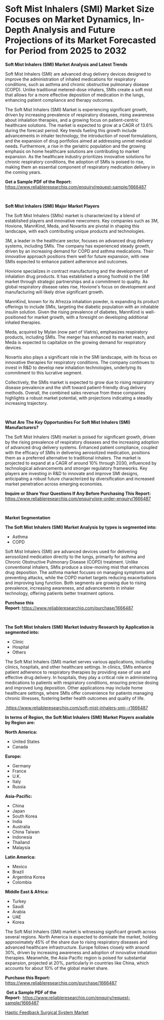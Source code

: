 <p><h1>Soft Mist Inhalers (SMI) Market Size Focuses on Market Dynamics, In-Depth Analysis and Future Projections of its Market Forecasted for Period from 2025 to 2032</h1></p><p><strong>Soft Mist Inhalers (SMI) Market Analysis and Latest Trends</strong></p>
<p><p>Soft Mist Inhalers (SMI) are advanced drug delivery devices designed to improve the administration of inhaled medications for respiratory conditions, such as asthma and chronic obstructive pulmonary disease (COPD). Unlike traditional metered-dose inhalers, SMIs create a soft mist that allows for a more effective deposition of medication in the lungs, enhancing patient compliance and therapy outcomes.</p><p>The Soft Mist Inhalers (SMI) Market is experiencing significant growth, driven by increasing prevalence of respiratory diseases, rising awareness about inhalation therapies, and a growing focus on patient-centric healthcare solutions. The market is expected to grow at a CAGR of 13.6% during the forecast period. Key trends fueling this growth include advancements in inhaler technology, the introduction of novel formulations, and the expansion of drug portfolios aimed at addressing unmet medical needs. Furthermore, a rise in the geriatric population and the growing emphasis on home healthcare solutions are contributing to market expansion. As the healthcare industry prioritizes innovative solutions for chronic respiratory conditions, the adoption of SMIs is poised to rise, making them an essential component of respiratory medication delivery in the coming years.</p></p>
<p><strong>Get a Sample PDF of the Report:&nbsp;</strong> <a href="https://www.reliableresearchiq.com/enquiry/request-sample/1666487?utm_campaign=2297&utm_medium=2&utm_source=Github&utm_content=ia&utm_term=04032025&utm_id=soft-mist-inhalers-smi">https://www.reliableresearchiq.com/enquiry/request-sample/1666487</a></p>
<p>&nbsp;</p>
<p><strong>Soft Mist Inhalers (SMI) Major Market Players</strong></p>
<p><p>The Soft Mist Inhalers (SMIs) market is characterized by a blend of established players and innovative newcomers. Key companies such as 3M, Hovione, MannKind, Meda, and Novartis are pivotal in shaping this landscape, with each contributing unique products and technologies.</p><p>3M, a leader in the healthcare sector, focuses on advanced drug delivery systems, including SMIs. The company has experienced steady growth, driven by an increasing demand for COPD and asthma medications. Their innovative approach positions them well for future expansion, with new SMIs expected to enhance patient adherence and outcomes.</p><p>Hovione specializes in contract manufacturing and the development of inhalation drug products. It has established a strong foothold in the SMI market through strategic partnerships and a commitment to quality. As global respiratory disease rates rise, Hovione's focus on development and manufacturing will likely drive significant growth.</p><p>MannKind, known for its Afrezza inhalation powder, is expanding its product offerings to include SMIs, targeting the diabetic population with an inhalable insulin solution. Given the rising prevalence of diabetes, MannKind is well-positioned for market growth, with a foresight on developing additional inhaled therapies.</p><p>Meda, acquired by Mylan (now part of Viatris), emphasizes respiratory products, including SMIs. The merger has enhanced its market reach, and Meda is expected to capitalize on the growing demand for respiratory devices.</p><p>Novartis also plays a significant role in the SMI landscape, with its focus on innovative therapies for respiratory conditions. The company continues to invest in R&D to develop new inhalation technologies, underlying its commitment to this lucrative segment.</p><p>Collectively, the SMIs market is expected to grow due to rising respiratory disease prevalence and the shift toward patient-friendly drug delivery methods. Overall, the combined sales revenue from these companies highlights a robust market potential, with projections indicating a steadily increasing trajectory.</p></p>
<p>&nbsp;</p>
<p><strong>What Are The Key Opportunities For Soft Mist Inhalers (SMI) Manufacturers?</strong></p>
<p><p>The Soft Mist Inhalers (SMI) market is poised for significant growth, driven by the rising prevalence of respiratory diseases and the increasing adoption of advanced drug delivery systems. Enhanced patient compliance, coupled with the efficacy of SMIs in delivering aerosolized medication, positions them as a preferred alternative to traditional inhalers. The market is projected to expand at a CAGR of around 10% through 2030, influenced by technological advancements and stronger regulatory frameworks. Key players are investing in R&D to innovate and improve SMI designs, anticipating a robust future characterized by diversification and increased market penetration across emerging economies.</p></p>
<p><strong>Inquire or Share Your Questions If Any Before Purchasing This Report:</strong> <a href="https://www.reliableresearchiq.com/enquiry/pre-order-enquiry/1666487?utm_campaign=2297&utm_medium=2&utm_source=Github&utm_content=ia&utm_term=04032025&utm_id=soft-mist-inhalers-smi">https://www.reliableresearchiq.com/enquiry/pre-order-enquiry/1666487</a></p>
<p>&nbsp;</p>
<p><strong>Market Segmentation</strong></p>
<p><strong>The Soft Mist Inhalers (SMI) Market Analysis by types is segmented into:</strong></p>
<p><ul><li>Asthma</li><li>COPD</li></ul></p>
<p><p>Soft Mist Inhalers (SMI) are advanced devices used for delivering aerosolized medication directly to the lungs, primarily for asthma and Chronic Obstructive Pulmonary Disease (COPD) treatment. Unlike conventional inhalers, SMIs produce a slow-moving mist that enhances drug deposition. The asthma market focuses on managing symptoms and preventing attacks, while the COPD market targets reducing exacerbations and improving lung function. Both segments are growing due to rising prevalence, increasing awareness, and advancements in inhaler technology, offering patients better treatment options.</p></p>
<p><strong>Purchase this Report:&nbsp;</strong><a href="https://www.reliableresearchiq.com/purchase/1666487?utm_campaign=2297&utm_medium=2&utm_source=Github&utm_content=ia&utm_term=04032025&utm_id=soft-mist-inhalers-smi">https://www.reliableresearchiq.com/purchase/1666487</a></p>
<p>&nbsp;</p>
<p><strong>The Soft Mist Inhalers (SMI) Market Industry Research by Application is segmented into:</strong></p>
<p><ul><li>Clinic</li><li>Hospital</li><li>Others</li></ul></p>
<p><p>The Soft Mist Inhalers (SMI) market serves various applications, including clinics, hospitals, and other healthcare settings. In clinics, SMIs enhance patient adherence to respiratory therapies by providing ease of use and effective drug delivery. In hospitals, they play a critical role in administering medications to patients with respiratory conditions, ensuring precise dosing and improved lung deposition. Other applications may include home healthcare settings, where SMIs offer convenience for patients managing chronic illnesses, fostering better health outcomes and quality of life.</p></p>
<p><a href="https://www.reliableresearchiq.com/soft-mist-inhalers-smi--r1666487?utm_campaign=2297&utm_medium=2&utm_source=Github&utm_content=ia&utm_term=04032025&utm_id=soft-mist-inhalers-smi">&nbsp;https://www.reliableresearchiq.com/soft-mist-inhalers-smi--r1666487</a></p>
<p><strong>In terms of Region, the Soft Mist Inhalers (SMI) Market Players available by Region are:</strong></p>
<p>
    <p> <strong> North America: </strong>
        <ul>
            <li>United States</li>
            <li>Canada</li>
        </ul>
        </p> 
    <p> <strong> Europe: </strong>
        <ul>
            <li>Germany</li>
            <li>France</li>
            <li>U.K.</li>
            <li>Italy</li>
            <li>Russia</li>
        </ul>
        </p> 
    <p> <strong> Asia-Pacific: </strong>
        <ul>
            <li>China</li>
            <li>Japan</li>
            <li>South Korea</li>
            <li>India</li>
            <li>Australia</li>
            <li>China Taiwan</li>
            <li>Indonesia</li>
            <li>Thailand</li>
            <li>Malaysia</li>
        </ul>
        </p> 
    <p> <strong> Latin America: </strong>
        <ul>
            <li>Mexico</li>
            <li>Brazil</li>
            <li>Argentina Korea</li>
            <li>Colombia</li>
        </ul>
        </p> 
    <p> <strong> Middle East & Africa: </strong>
        <ul>
            <li>Turkey</li>
            <li>Saudi</li>
            <li>Arabia</li>
            <li>UAE</li>
            <li>Korea</li>
        </ul>
    </p>
    </p>
<p><p>The Soft Mist Inhalers (SMI) market is witnessing significant growth across several regions. North America is expected to dominate the market, holding approximately 45% of the share due to rising respiratory diseases and advanced healthcare infrastructure. Europe follows closely with around 30%, driven by increasing awareness and adoption of innovative inhalation therapies. Meanwhile, the Asia-Pacific region is poised for substantial expansion, projected at 20%, particularly in countries like China, which accounts for about 10% of the global market share.</p></p>
<p><strong>Purchase this Report: </strong><a href="https://www.reliableresearchiq.com/purchase/1666487?utm_campaign=2297&utm_medium=2&utm_source=Github&utm_content=ia&utm_term=04032025&utm_id=soft-mist-inhalers-smi">https://www.reliableresearchiq.com/purchase/1666487</a></p>
<p>&nbsp;<strong>Get a Sample PDF of the Report:&nbsp;&nbsp;</strong><a href="https://www.reliableresearchiq.com/enquiry/request-sample/1666487?utm_campaign=2297&utm_medium=2&utm_source=Github&utm_content=ia&utm_term=04032025&utm_id=soft-mist-inhalers-smi">https://www.reliableresearchiq.com/enquiry/request-sample/1666487</a></p>
<p><strong></strong></p>
<p><p><a href="https://github.com/SanjidaKhan901/Market-Research-Report-List-1/blob/main/haptic-feedback-surgical-system-market.md?utm_campaign=2297&utm_medium=2&utm_source=Github&utm_content=ia&utm_term=04032025&utm_id=soft-mist-inhalers-smi">Haptic Feedback Surgical System Market</a></p></p>